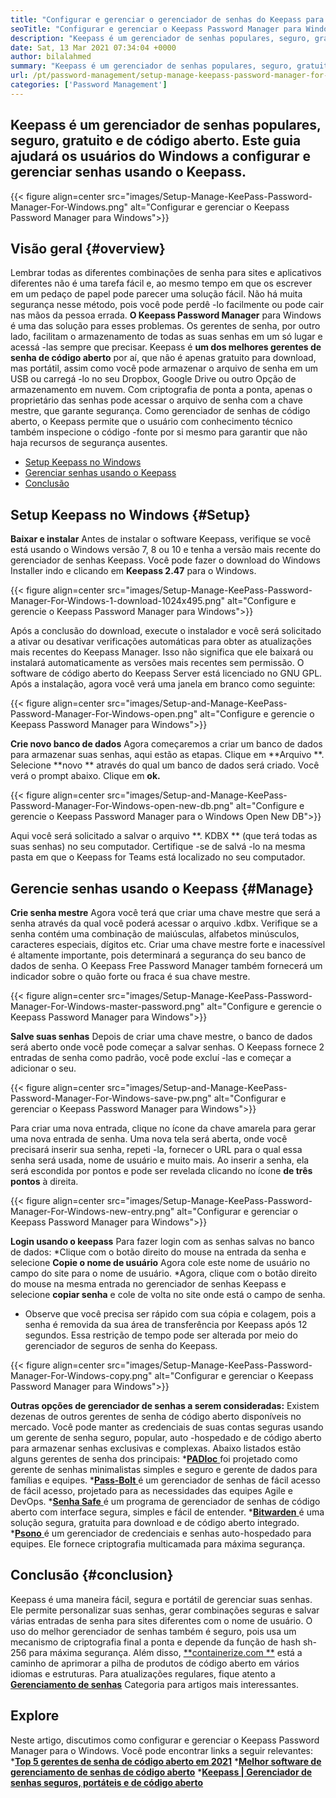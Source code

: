 ```yaml
---
title: "Configurar e gerenciar o gerenciador de senhas do Keepass para o Windows '" 
seoTitle: "Configurar e gerenciar o Keepass Password Manager para Windows" 
description: "Keepass é um gerenciador de senhas populares, seguro, gratuito e de código aberto. Este guia ajudará os usuários do Windows a configurar e gerenciar senhas usando o Keepass." 
date: Sat, 13 Mar 2021 07:34:04 +0000
author: bilalahmed
summary: "Keepass é um gerenciador de senhas populares, seguro, gratuito e de código aberto. Este guia ajudará os usuários do Windows a configurar e gerenciar senhas usando o Keepass." 
url: /pt/password-management/setup-manage-keepass-password-manager-for-windows/
categories: ['Password Management']
---
```


## Keepass é um gerenciador de senhas populares, seguro, gratuito e de código aberto. Este guia ajudará os usuários do Windows a configurar e gerenciar senhas usando o Keepass.

{{< figure align=center src="images/Setup-Manage-KeePass-Password-Manager-For-Windows.png" alt="Configurar e gerenciar o Keepass Password Manager para Windows">}}


## Visão geral   {#overview}
Lembrar todas as diferentes combinações de senha para sites e aplicativos diferentes não é uma tarefa fácil e, ao mesmo tempo em que os escrever em um pedaço de papel pode parecer uma solução fácil. Não há muita segurança nesse método, pois você pode perdê -lo facilmente ou pode cair nas mãos da pessoa errada. **O Keepass Password Manager**  para Windows é uma das solução para esses problemas.
Os gerentes de senha, por outro lado, facilitam o armazenamento de todas as suas senhas em um só lugar e acessá -las sempre que precisar. Keepass é **um dos melhores gerentes de senha de código aberto**  por aí, que não é apenas gratuito para download, mas portátil, assim como você pode armazenar o arquivo de senha em um USB ou carregá -lo no seu Dropbox, Google Drive ou outro Opção de armazenamento em nuvem. Com criptografia de ponta a ponta, apenas o proprietário das senhas pode acessar o arquivo de senha com a chave mestre, que garante segurança. Como gerenciador de senhas de código aberto, o Keepass permite que o usuário com conhecimento técnico também inspecione o código -fonte por si mesmo para garantir que não haja recursos de segurança ausentes.
  * [Setup Keepass no Windows][1]
  * [Gerenciar senhas usando o Keepass][2]
  * [Conclusão][3]

## Setup Keepass no Windows   {#Setup}
**Baixar e instalar** 
Antes de instalar o software Keepass, verifique se você está usando o Windows versão 7, 8 ou 10 e tenha a versão mais recente do gerenciador de senhas Keepass. Você pode fazer o download do Windows Installer indo e clicando em **Keepass 2.47**  para o Windows.

{{< figure align=center src="images/Setup-Manage-KeePass-Password-Manager-For-Windows-1-download-1024x495.png" alt="Configure e gerencie o Keepass Password Manager para Windows">}}

Após a conclusão do download, execute o instalador e você será solicitado a ativar ou desativar verificações automáticas para obter as atualizações mais recentes do Keepass Manager. Isso não significa que ele baixará ou instalará automaticamente as versões mais recentes sem permissão. O software de código aberto do Keepass Server está licenciado no GNU GPL. Após a instalação, agora você verá uma janela em branco como seguinte:

{{< figure align=center src="images/Setup-and-Manage-KeePass-Password-Manager-For-Windows-open.png" alt="Configure e gerencie o Keepass Password Manager para Windows">}}

**Crie novo banco de dados** 
Agora começaremos a criar um banco de dados para armazenar suas senhas, aqui estão as etapas. Clique em **Arquivo **. Selecione  **novo **  através do qual um banco de dados será criado. Você verá o prompt abaixo. Clique em  **ok.**  

{{< figure align=center src="images/Setup-and-Manage-KeePass-Password-Manager-For-Windows-open-new-db.png" alt="Configure e gerencie o Keepass Password Manager para o Windows Open New DB">}}

Aqui você será solicitado a salvar o arquivo **. KDBX ** (que terá todas as suas senhas) no seu computador. Certifique -se de salvá -lo na mesma pasta em que o Keepass for Teams está localizado no seu computador.

## Gerencie senhas usando o Keepass   {#Manage}
**Crie senha mestre** 
Agora você terá que criar uma chave mestre que será a senha através da qual você poderá acessar o arquivo .kdbx. Verifique se a senha contém uma combinação de maiúsculas, alfabetos minúsculos, caracteres especiais, dígitos etc. Criar uma chave mestre forte e inacessível é altamente importante, pois determinará a segurança do seu banco de dados de senha. O Keepass Free Password Manager também fornecerá um indicador sobre o quão forte ou fraca é sua chave mestre.

{{< figure align=center src="images/Setup-Manage-KeePass-Password-Manager-For-Windows-master-password.png" alt="Configure e gerencie o Keepass Password Manager para Windows">}}

**Salve suas senhas** 
Depois de criar uma chave mestre, o banco de dados será aberto onde você pode começar a salvar senhas. O Keepass fornece 2 entradas de senha como padrão, você pode excluí -las e começar a adicionar o seu.

{{< figure align=center src="images/Setup-and-Manage-KeePass-Password-Manager-For-Windows-save-pw.png" alt="Configurar e gerenciar o Keepass Password Manager para Windows">}}

Para criar uma nova entrada, clique no ícone da chave amarela para gerar uma nova entrada de senha. Uma nova tela será aberta, onde você precisará inserir sua senha, repeti -la, fornecer o URL para o qual essa senha será usada, nome de usuário e muito mais. Ao inserir a senha, ela será escondida por pontos e pode ser revelada clicando no ícone **de três pontos**  à direita.

{{< figure align=center src="images/Setup-Manage-KeePass-Password-Manager-For-Windows-new-entry.png" alt="Configurar e gerenciar o Keepass Password Manager para Windows">}}

**Login usando o keepass** 
Para fazer login com as senhas salvas no banco de dados:
  *Clique com o botão direito do mouse na entrada da senha e selecione **Copie o nome de usuário**  Agora cole este nome de usuário no campo do site para o nome de usuário.
  *Agora, clique com o botão direito do mouse na mesma entrada no gerenciador de senhas Keepass e selecione **copiar senha**  e cole de volta no site onde está o campo de senha.
  * Observe que você precisa ser rápido com sua cópia e colagem, pois a senha é removida da sua área de transferência por Keepass após 12 segundos. Essa restrição de tempo pode ser alterada por meio do gerenciador de seguros de senha do Keepass.

{{< figure align=center src="images/Setup-Manage-KeePass-Password-Manager-For-Windows-copy.png" alt="Configurar e gerenciar o Keepass Password Manager para Windows">}}

**Outras opções de gerenciador de senhas a serem consideradas:** 
Existem dezenas de outros gerentes de senha de código aberto disponíveis no mercado. Você pode manter as credenciais de suas contas seguras usando um gerente de senha seguro, popular, auto -hospedado e de código aberto para armazenar senhas exclusivas e complexas. Abaixo listados estão alguns gerentes de senha dos principais:
  *[**PADloc** ][4] foi projetado como gerente de senhas minimalistas simples e seguro e gerente de dados para famílias e equipes.
  *[**Pass-Bolt** ][5] é um gerenciador de senhas de fácil acesso de fácil acesso, projetado para as necessidades das equipes Agile e DevOps.
  *[**Senha Safe** ][6] é um programa de gerenciador de senhas de código aberto com interface segura, simples e fácil de entender.
  *[**Bitwarden** ][7] é uma solução segura, gratuita para download e de código aberto integrado.
  *[**Psono** ][8] é um gerenciador de credenciais e senhas auto-hospedado para equipes. Ele fornece criptografia multicamada para máxima segurança.

## Conclusão   {#conclusion}
Keepass é uma maneira fácil, segura e portátil de gerenciar suas senhas. Ele permite personalizar suas senhas, gerar combinações seguras e salvar várias entradas de senha para sites diferentes com o nome de usuário. O uso do melhor gerenciador de senhas também é seguro, pois usa um mecanismo de criptografia final a ponta e depende da função de hash sh-256 para máxima segurança.
Além disso, [**containerize.com **][9] está a caminho de aprimorar a pilha de produtos de código aberto em vários idiomas e estruturas. Para atualizações regulares, fique atento a  **[Gerenciamento de senhas][10]**   Categoria para artigos mais interessantes.

## Explore
Neste artigo, discutimos como configurar e gerenciar o Keepass Password Manager para o Windows. Você pode encontrar links a seguir relevantes:
  ***[Top 5 gerentes de senha de código aberto em 2021][11]** 
  ***[Melhor software de gerenciamento de senhas de código aberto][12]** 
  ***[Keepass | Gerenciador de senhas seguros, portáteis e de código aberto][13]** 

  
[1]: https://blog.containerize.com/wp-admin/post.php?post=3863&action=edit#setup
[2]: https://blog.containerize.com/wp-admin/post.php?post=3863&action=edit#manage
[3]: https://blog.containerize.com/wp-admin/post.php?post=3863&action=edit#conclusion
[4]: https://padloc.app/
[5]: https://products.containerize.com/password-management/passbolt/
[6]: https://products.containerize.com/password-management/password-safe/
[7]: https://products.containerize.com/password-management/bitwarden/
[8]: https://products.containerize.com/password-management/psono/
[9]: https://www.containerize.com/
[10]: https://blog.containerize.com/category/password-management/
[11]: https://blog.containerize.com/password-management/top-5-open-source-password-managers-in-2021/
[12]: https://products.containerize.com/password-management/
[13]: https://products.containerize.com/password-management/keepass
